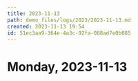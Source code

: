 ```yaml
---
title: 2023-11-13
path: demo_files/logs/2023/2023-11-13.md
created: 2023-11-13 19:54
id: 51ec3aa9-364e-4a3c-92fa-088ad7e0b085
---
```


# Monday, 2023-11-13
